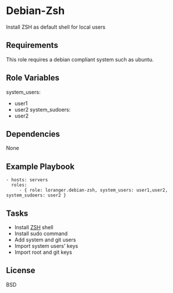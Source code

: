 Debian-Zsh
==========

Install ZSH as default shell for local users

Requirements
------------

This role requires a debian compliant system such as ubuntu.

Role Variables
--------------

system_users:
  - user1
  - user2
system_sudoers:
  - user2

Dependencies
------------

None

Example Playbook
----------------

    - hosts: servers
      roles:
         - { role: loranger.debian-zsh, system_users: user1,user2, system_sudoers: user2 }

Tasks
-----

  - Install [ZSH](http://www.zsh.org/) shell
  - Install sudo command
  - Add system and git users
  - Import system users' keys
  - Import root and git keys

License
-------

BSD